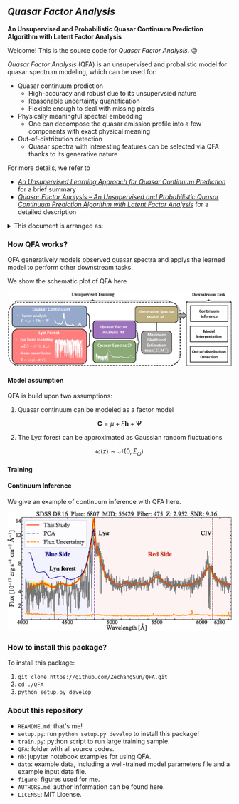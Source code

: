 ## *Quasar Factor Analysis*

**An Unsupervised and Probabilistic Quasar Continuum  Prediction Algorithm with Latent Factor Analysis**



Welcome! This is the source code for *Quasar Factor Analysis*. 😉

*Quasar Factor Analysis* (QFA) is an unsupervised and probalistic model for quasar spectrum modeling, which can be used for:

* Quasar continuum prediction 
  * High-accuracy and robust due to its unsupervsied nature
  * Reasonable uncertainty quantification
  * Flexible enough to deal with missing pixels
* Physically meaningful spectral embedding
  * One can decompose the quasar emission profile into a few components with exact physical meaning
* Out-of-distribution detection
  * Quasar spectra with interesting features can be selected via QFA thanks to its generative nature

For more details, we refer to 

* [*An Unsupervised Learning Approach for Quasar Continuum Prediction*](https://arxiv.org/abs/2207.02788)  for a brief summary
* [*Quasar Factor Analysis – An Unsupervised and Probabilistic Quasar Continuum Prediction Algorithm with Latent Factor Analysis*]()  for a detailed description

<details><summary>This document is arranged as:</summary>

* **How QFA works?**: we show the basic idea of QFA to model quasar spectra and infer quasar continuum here 🤏
  * Model assumption: we display the statistical assumptions of QFA here 🧐
  * Training: we show how to train the model here 👊
  * Continuum inference: we show how to perform continuum inference here ✌️
* **How to install this package?**: we show how to use this package here 😜
* **About this repository**: the document of this repository can be found here 🫶

</details>

### How QFA works?

QFA generatively models observed quasar spectra and applys the learned model to perform other downstream tasks.

We show the schematic plot of QFA here

![icml](./figure/schematic.png)

#### Model assumption

QFA is build upon two assumptions:

1. Quasar continuum can be modeled as a factor model
```math
  \mathbf{C} = \mu + F\mathbf{h}+\boldsymbol{\Psi}
```

2. The Ly$\alpha$ forest can be approximated as Gaussian random fluctuations
```math
   \boldsymbol{\mathrm{\omega}}(z) \sim\mathcal{N}(0,\Sigma_\omega)
```

#### Training

#### Continuum Inference

We give an example of continuum inference with QFA here.

![example](./figure/example.png)

### How to install this package?

To install this package:

1. `git clone https://github.com/ZechangSun/QFA.git`
2. `cd ./QFA`
3. `python setup.py develop`

### About this repository

* `REAMDME.md`: that's me!
* `setup.py`: run `python setup.py develop` to install this package!
* `train.py`: python script to run large training sample.
* `QFA`: folder with all source codes.
* `nb`: jupyter notebook examples for using QFA.
* `data`: example data, including a well-trained model parameters file and a example input data file.
* `figure`: figures used for me.
* `AUTHORS.md`: author information can be found here.
* `LICENSE`: MIT License.







